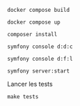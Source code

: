 ```
docker compose build
```
```
docker compose up
```

```
composer install
```

```
symfony console d:d:c
```

```
symfony console d:f:l
```

```
symfony server:start
```

Lancer les tests
```
make tests
```